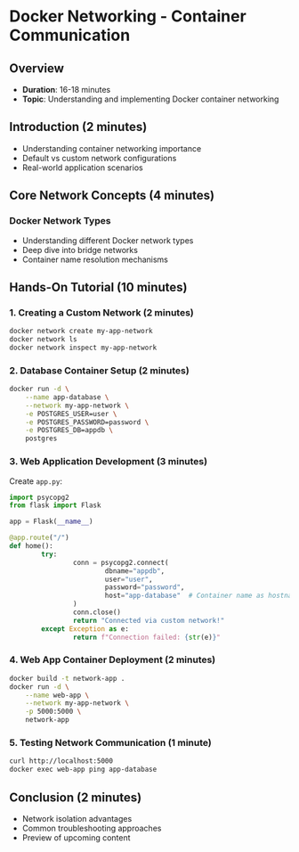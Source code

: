 # Docker Networking - Container Communication

## Overview
- **Duration**: 16-18 minutes
- **Topic**: Understanding and implementing Docker container networking

## Introduction (2 minutes)
- Understanding container networking importance
- Default vs custom network configurations
- Real-world application scenarios

## Core Network Concepts (4 minutes)
### Docker Network Types
- Understanding different Docker network types
- Deep dive into bridge networks
- Container name resolution mechanisms

## Hands-On Tutorial (10 minutes)

### 1. Creating a Custom Network (2 minutes)
```bash
docker network create my-app-network
docker network ls
docker network inspect my-app-network
```

### 2. Database Container Setup (2 minutes)
```bash
docker run -d \
    --name app-database \
    --network my-app-network \
    -e POSTGRES_USER=user \
    -e POSTGRES_PASSWORD=password \
    -e POSTGRES_DB=appdb \
    postgres
```

### 3. Web Application Development (3 minutes)
Create `app.py`:
```python
import psycopg2
from flask import Flask

app = Flask(__name__)

@app.route("/")
def home():
        try:
                conn = psycopg2.connect(
                        dbname="appdb",
                        user="user",
                        password="password",
                        host="app-database"  # Container name as hostname
                )
                conn.close()
                return "Connected via custom network!"
        except Exception as e:
                return f"Connection failed: {str(e)}"
```

### 4. Web App Container Deployment (2 minutes)
```bash
docker build -t network-app .
docker run -d \
    --name web-app \
    --network my-app-network \
    -p 5000:5000 \
    network-app
```

### 5. Testing Network Communication (1 minute)
```bash
curl http://localhost:5000
docker exec web-app ping app-database
```

## Conclusion (2 minutes)
- Network isolation advantages
- Common troubleshooting approaches
- Preview of upcoming content
